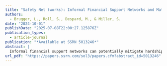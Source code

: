 ```yaml
---
title: "Safety Net (works): Informal Financial Support Networks and Material Hardship During the COVID-19 Pandemic"
authors:
  - Brugger, L., Roll, S., Despard, M., & Miller, S. 
date: "2024-10-01"
publishDate: "2025-07-08T22:00:27.125876Z"
publication_types:
  - article-journal
publication: "*Available at SSRN 5013246*"
abstract: |
  Informal financial support networks can potentially mitigate hardships associated with income loss. This study examines patterns of informal financial support receipt during the COVID-19   pandemic and explores how such support may have mitigated hardships due to pandemic-related job or income loss. Using a national sample of U.S. adults (n=3,874) who completed a survey during the first year of the pandemic, we descriptively examine patterns in informal financial support receipt, including the predictors of receiving support, the sources of support, and what the funds were used for. We also examine the extent to which receipt of informal financial support moderates the relationship between COVID-19-related job or income loss and an array of material hardships. 16% of our sample reported receiving some form of informal financial support because of the pandemic. Informal financial support was primarily used for food and essential expenses, and the most common source of support was parents. Experiencing hardships and job/income loss was predictive of informal financial support receipt, and receiving support did not moderate the relationship between job/income loss and most measures of hardship. Informal support may provide a buffer against some hardships but formal interventions may be necessary to more substantively protect households against hardship risks.
url_pdf: "https://papers.ssrn.com/sol3/papers.cfm?abstract_id=5013246"
---
```

